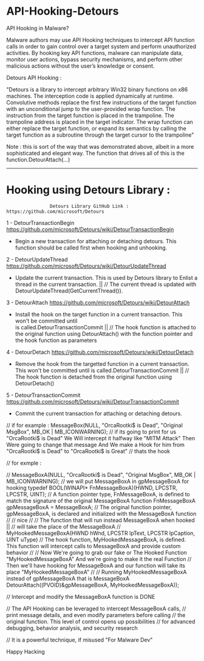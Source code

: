 # API-Hooking-Detours


API Hooking in Malware? 

Malware authors may use API Hooking techniques to intercept API function 
calls in order to gain control over a target system and perform unauthorized 
activities. By hooking key API functions, malware can manipulate data, monitor 
user actions, bypass security mechanisms, and perform other malicious actions 
without the user’s knowledge or consent.


Detours API Hooking : 

"Detours is a library to intercept arbitrary Win32 binary functions on x86 machines. 
The interception code is applied dynamically at runtime. Convolutive methods replace 
the first few instructions of the target function with an unconditional jump to the 
user-provided wrap function. The instruction from the target function is placed in 
the trampoline. The trampoline address is placed in the target indicator. The wrap 
function can either replace the target function, or expand its semantics by calling 
the target function as a subroutine through the target cursor to the trampoline"

Note : 
      this is sort of the way that was demonstrated above, albeit in a more 
	    sophisticated and elegant way. The function that drives all of this is 
	    the function.DetourAttach(…)
___________________________________________________________________________________


# Hooking using Detours Library :

                    Detours Library GitHub Link : https://github.com/microsoft/Detours
1 - DetourTransactionBegin        https://github.com/microsoft/Detours/wiki/DetourTransactionBegin  
  - Begin a new transaction for attaching or detaching detours. This function should be called first 
     when hooking and unhooking.

2 - DetourUpdateThread            https://github.com/microsoft/Detours/wiki/DetourUpdateThread
  - Update the current transaction. This is used by Detours library to Enlist a thread in the current 
     transaction. || // The current thread is updated with DetourUpdateThread(GetCurrentThread()).

3 - DetourAttach                  https://github.com/microsoft/Detours/wiki/DetourAttach
  - Install the hook on the target function in a current transaction. This won't be committed until  
     is called.DetourTransactionCommit || // The hook function is attached to the original function 
     using DetourAttach() with the function pointer and the hook function as parameters

4 - DetourDetach                  https://github.com/microsoft/Detours/wiki/DetourDetach
  - Remove the hook from the targetted function in a current transaction. This won't be committed 
     until  is called.DetourTransactionCommit || // The hook function is detached from the original 
     function using DetourDetach()

5 - DetourTransactionCommit       https://github.com/microsoft/Detours/wiki/DetourTransactionCommit
  - Commit the current transaction for attaching or detaching detours.




// if for example :     MessageBox(NULL, "OrcaRootki$ is Dead", "Original MsgBox", MB_OK | MB_ICONWARNING);
// if its going to print for us "OrcaRootki$ is Dead" We Will intercept it halfway like "MITM Attack"
   Then Were going to change that message And We make a Hook for him from "OrcaRootki$ is Dead" to 
   "OrcaRootki$ is Great"  // thats the hook 




// for exmple : 

// MessageBoxA(NULL, "OrcaRootki$ is Dead", "Original MsgBox", MB_OK | MB_ICONWARNING);
// we will put MessageBoxA in gpMessageBoxA for hooking 
   typedef BOOL(WINAPI* FnMessageBoxA)(HWND, LPCSTR, LPCSTR, UINT);                     // A function pointer type, FnMessageBoxA, is defined to match the signature of the original MessageBoxA function
   FnMessageBoxA gpMessageBoxA = MessageBoxA;                                           // The original function pointer, gpMessageBoxA, is declared and initialized with the MessageBoxA function
//
// nice 
//
// The function that will run instead MessageBoxA when hooked || // will take the place of the MessageBoxA
// MyHookedMessageBoxA(HWND hWnd, LPCSTR lpText, LPCSTR lpCaption, UINT uType)          // The hook function, MyHookedMessageBoxA, is defined. This function will intercept calls to MessageBoxA and provide custom behavior
//
// Now We're going to grab our fake or The Hooked Function "MyHookedMessageBoxA" And we're going to make it the real Function 
// Then we'll have hooking for MessageBoxA and our function will take its place "MyHookedMessageBoxA"
//
// Running MyHookedMessageBoxA instead of gpMessageBoxA that is MessageBoxA
	 DetourAttach((PVOID)&gpMessageBoxA, MyHookedMessageBoxA));
	
	
	
	
//  Intercept and modify the MessageBoxA function is DONE

//  The API Hooking can be leveraged to intercept MessageBoxA calls, 
//  print message details, and even modify parameters before calling 
//	the original function. This level of control opens up possibilities 
//	for advanced debugging, behavior analysis, and security research
	
//	It is a powerful technique, if misused "For Malware Dev"
	
	
	



Happy Hacking




